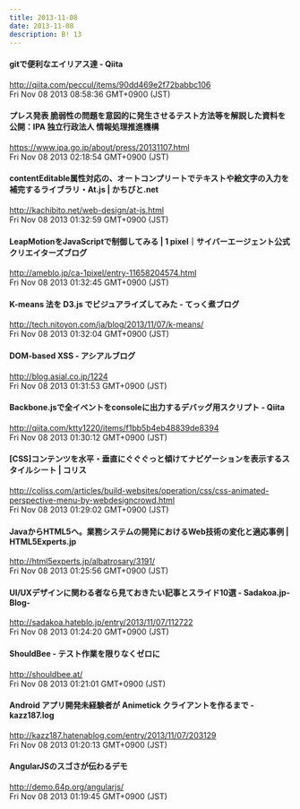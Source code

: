 ```yaml
---
title: 2013-11-08
date: 2013-11-08
description: B! 13
---
```


#### gitで便利なエイリアス達 - Qiita
http://qiita.com/peccul/items/90dd469e2f72babbc106<br>
Fri Nov 08 2013 08:58:36 GMT+0900 (JST)<br>


#### プレス発表 脆弱性の問題を意図的に発生させるテスト方法等を解説した資料を公開：IPA 独立行政法人 情報処理推進機構
https://www.ipa.go.jp/about/press/20131107.html<br>
Fri Nov 08 2013 02:18:54 GMT+0900 (JST)<br>


#### contentEditable属性対応の、オートコンプリートでテキストや絵文字の入力を補完するライブラリ・At.js | かちびと.net
http://kachibito.net/web-design/at-js.html<br>
Fri Nov 08 2013 01:32:59 GMT+0900 (JST)<br>


#### LeapMotionをJavaScriptで制御してみる | 1 pixel｜サイバーエージェント公式クリエイターズブログ
http://ameblo.jp/ca-1pixel/entry-11658204574.html<br>
Fri Nov 08 2013 01:32:45 GMT+0900 (JST)<br>


#### K-means 法を D3.js でビジュアライズしてみた - てっく煮ブログ
http://tech.nitoyon.com/ja/blog/2013/11/07/k-means/<br>
Fri Nov 08 2013 01:32:04 GMT+0900 (JST)<br>


#### DOM-based XSS - アシアルブログ
http://blog.asial.co.jp/1224<br>
Fri Nov 08 2013 01:31:53 GMT+0900 (JST)<br>


#### Backbone.jsで全イベントをconsoleに出力するデバッグ用スクリプト - Qiita
http://qiita.com/ktty1220/items/f1bb5b4eb48839de8394<br>
Fri Nov 08 2013 01:30:12 GMT+0900 (JST)<br>


####   [CSS]コンテンツを水平・垂直にぐぐぐっと傾けてナビゲーションを表示するスタイルシート | コリス
http://coliss.com/articles/build-websites/operation/css/css-animated-perspective-menu-by-webdesigncrowd.html<br>
Fri Nov 08 2013 01:29:02 GMT+0900 (JST)<br>


#### JavaからHTML5ヘ。業務システムの開発におけるWeb技術の変化と適応事例 | HTML5Experts.jp
http://html5experts.jp/albatrosary/3191/<br>
Fri Nov 08 2013 01:25:56 GMT+0900 (JST)<br>


#### UI/UXデザインに関わる者なら見ておきたい記事とスライド10選 - Sadakoa.jp-Blog-
http://sadakoa.hateblo.jp/entry/2013/11/07/112722<br>
Fri Nov 08 2013 01:24:20 GMT+0900 (JST)<br>


#### ShouldBee - テスト作業を限りなくゼロに
http://shouldbee.at/<br>
Fri Nov 08 2013 01:21:01 GMT+0900 (JST)<br>


#### Android アプリ開発未経験者が Animetick クライアントを作るまで - kazz187.log
http://kazz187.hatenablog.com/entry/2013/11/07/203129<br>
Fri Nov 08 2013 01:20:13 GMT+0900 (JST)<br>


#### AngularJSのスゴさが伝わるデモ
http://demo.64p.org/angularjs/<br>
Fri Nov 08 2013 01:19:45 GMT+0900 (JST)<br>


